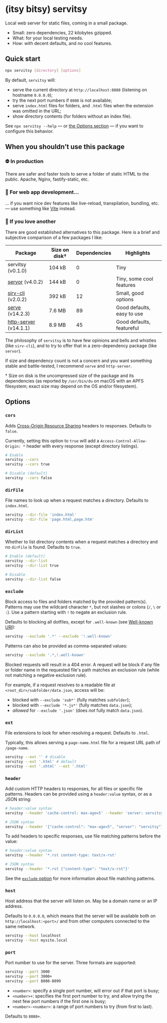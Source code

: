 # (itsy bitsy) servitsy

Local web server for static files, coming in a small package.

- Small: zero dependencies, 22 kilobytes gzipped.
- What: for your local testing needs.
- How: with decent defaults, and no cool features.

## Quick start

```sh
npx servitsy [directory] [options]
```

By default, `servitsy` will:

- serve the current directory at `http://localhost:8080` (listening on hostname `0.0.0.0`);
- try the next port numbers if `8080` is not available;
- serve `index.html` files for folders, and `.html` files when the extension was omitted in the URL;
- show directory contents (for folders without an index file).

See `npx servitsy --help` — or [the Options section](#options) — if you want to configure this behavior.

## When you shouldn’t use this package

### ⛔️ In production

There are safer and faster tools to serve a folder of static HTML to the public. Apache, Nginx, fastify-static, etc.

### 🤔 For web app development…

… if you want nice dev features like live-reload, transpilation, bundling, etc. — use something like [Vite](https://vitejs.dev/) instead.

### 🌈 If you love another

There are good established alternatives to this package. Here is a brief and subjective comparison of a few packages I like:

| Package                 | Size on disk† | Dependencies | Highlights                 |
| ----------------------- | ------------- | ------------ | -------------------------- |
| servitsy (v0.1.0)       | 104 kB        | 0            | Tiny                       |
| [servor] (v4.0.2)       | 144 kB        | 0            | Tiny, some cool features   |
| [sirv-cli] (v2.0.2)     | 392 kB        | 12           | Small, good options        |
| [serve] (v14.2.3)       | 7.6 MB        | 89           | Good defaults, easy to use |
| [http-server] (v14.1.1) | 8.9 MB        | 45           | Good defaults, featureful  |

The philosophy of `servitsy` is to have few opinions and bells and whistles (like `sirv-cli`), and to try to offer that in a zero-dependency package (like `servor`).

If size and dependency count is not a concern and you want something stable and battle-tested, I recommend `serve` and `http-server`.

† Size on disk is the uncompressed size of the package and its dependencies (as reported by `/usr/bin/du` on macOS with an APFS filesystem; exact size may depend on the OS and/or filesystem).

[http-server]: https://www.npmjs.com/package/serve
[serve]: https://www.npmjs.com/package/serve
[servor]: https://www.npmjs.com/package/servor
[sirv-cli]: https://www.npmjs.com/package/sirv-cli

## Options

### `cors`

Adds [Cross-Origin Resource Sharing](https://developer.mozilla.org/en-US/docs/Web/HTTP/CORS) headers to responses. Defaults to `false`.

Currently, setting this option to `true` will add a `Access-Control-Allow-Origin: *` header with every response (except directory listings).

```sh
# Enable
servitsy --cors
servitsy --cors true

# Disable (default)
servitsy --cors false
```

### `dirFile`

File names to look up when a request matches a directory. Defaults to `index.html`.

```sh
servitsy --dir-file 'index.html'
servitsy --dir-file 'page.html,page.htm'
```

### `dirList`

Whether to list directory contents when a request matches a directory and no `dirFile` is found. Defaults to `true`.

```sh
# Enable (default)
servitsy --dir-list
servitsy --dir-list true

# Disable
servitsy --dir-list false
```

### `exclude`

Block access to files and folders matched by the provided pattern(s). Patterns may use the wildcard character `*`, but not slashes or colons (`/`, `\` or `:`). Use a pattern starting with `!` to negate an exclusion rule.

Defaults to blocking all dotfiles, except for `.well-known` (see [Well-known URI](https://en.wikipedia.org/wiki/Well-known_URI)):

```sh
servitsy --exclude '.*' --exclude '!.well-known'
```

Patterns can also be provided as comma-separated values:

```sh
servitsy --exclude '.*,!.well-known'
```

Blocked requests will result in a 404 error. A request will be block if any file or folder name in the requested file's path matches an exclusion rule (while not matching a negative exclusion rule).

For example, if a request resolves to a readable file at `<root_dir>/subfolder/data.json`, access will be:

- blocked with `--exclude 'sub*'` (fully matches `subfolder`);
- blocked with `--exclude '*.js*'` (fully matches `data.json`);
- _allowed_ for `--exclude '.json'` (does _not_ fully match `data.json`).

### `ext`

File extensions to look for when resolving a request. Defaults to `.html`.

Typically, this allows serving a `page-name.html` file for a request URL path of `/page-name`.

```sh
servitsy --ext '' # disable
servitsy --ext '.html' # default
servitsy --ext '.xhtml' --ext '.html'
```

### `header`

Add custom HTTP headers to responses, for all files or specific file patterns. Headers can be provided using a `header:value` syntax, or as a JSON string:

```sh
# header:value syntax
servitsy --header 'cache-control: max-age=5' --header 'server: servitsy'

# JSON syntax
servitsy --header '{"cache-control": "max-age=5", "server": "servitsy"}'
```

To add headers to specific responses, use file matching patterns before the value:

```sh
# header:value syntax
servitsy --header '*.rst content-type: text/x-rst'

# JSON syntax
servitsy --header '*.rst {"content-type": "text/x-rst"}'
```

See the [`exclude` option](#exclude) for more information about file matching patterns.

### `host`

Host address that the server will listen on. May be a domain name or an IP address.

Defaults to `0.0.0.0`, which means that the server will be available both on `http://localhost:<port>/` and from other computers connected to the same network.

```sh
servitsy --host localhost
servitsy --host mysite.local
```

### `port`

Port number to use for the server. Three formats are supported:

```sh
servitsy --port 3000
servitsy --port 3000+
servitsy --port 8080-8099
```

- `<number>`: specify a single port number, will error out if that port is busy;
- `<number>+`: specifies the first port number to try, and allow trying the next few port numbers if the first one is busy;
- `<number>-<number>`: a range of port numbers to try (from first to last).

Defaults to `8080+`.
